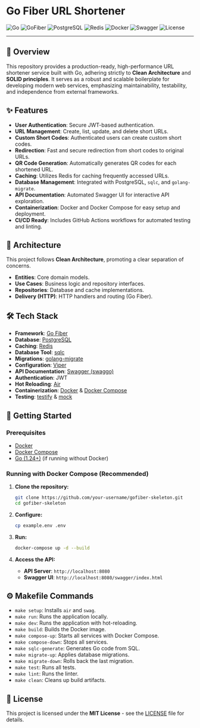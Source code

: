 # Go Fiber URL Shortener

![Go](https://img.shields.io/badge/Go-1.24+-00ADD8?style=for-the-badge&logo=go)
![GoFiber](https://img.shields.io/badge/GoFiber-v2.52.0-00ADD8?style=for-the-badge&logo=go)
![PostgreSQL](https://img.shields.io/badge/PostgreSQL-16-4169E1?style=for-the-badge&logo=postgresql)
![Redis](https://img.shields.io/badge/Redis-7.2-DC382D?style=for-the-badge&logo=redis)
![Docker](https://img.shields.io/badge/Docker-2596be?style=for-the-badge&logo=docker)
![Swagger](https://img.shields.io/badge/Swagger-85EA2D?style=for-the-badge&logo=swagger)
![License](https://img.shields.io/badge/License-MIT-green?style=for-the-badge)

---

## 🚀 Overview

This repository provides a production-ready, high-performance URL shortener service built with Go, adhering strictly to **Clean Architecture** and **SOLID principles**. It serves as a robust and scalable boilerplate for developing modern web services, emphasizing maintainability, testability, and independence from external frameworks.

## ✨ Features

*   **User Authentication**: Secure JWT-based authentication.
*   **URL Management**: Create, list, update, and delete short URLs.
*   **Custom Short Codes**: Authenticated users can create custom short codes.
*   **Redirection**: Fast and secure redirection from short codes to original URLs.
*   **QR Code Generation**: Automatically generates QR codes for each shortened URL.
*   **Caching**: Utilizes Redis for caching frequently accessed URLs.
*   **Database Management**: Integrated with PostgreSQL, `sqlc`, and `golang-migrate`.
*   **API Documentation**: Automated Swagger UI for interactive API exploration.
*   **Containerization**: Docker and Docker Compose for easy setup and deployment.
*   **CI/CD Ready**: Includes GitHub Actions workflows for automated testing and linting.

## 📐 Architecture

This project follows **Clean Architecture**, promoting a clear separation of concerns.

*   **Entities**: Core domain models.
*   **Use Cases**: Business logic and repository interfaces.
*   **Repositories**: Database and cache implementations.
*   **Delivery (HTTP)**: HTTP handlers and routing (Go Fiber).

## 🛠️ Tech Stack

*   **Framework**: [Go Fiber](https://gofiber.io/)
*   **Database**: [PostgreSQL](https://www.postgresql.org/)
*   **Caching**: [Redis](https://redis.io/)
*   **Database Tool**: [sqlc](https://sqlc.dev/)
*   **Migrations**: [golang-migrate](https://github.com/golang-migrate/migrate)
*   **Configuration**: [Viper](https://github.com/spf13/viper)
*   **API Documentation**: [Swagger (swaggo)](https://github.com/swaggo/swag)
*   **Authentication**: JWT
*   **Hot Reloading**: [Air](https://github.com/cosmtrek/air)
*   **Containerization**: [Docker](https://www.docker.com/) & [Docker Compose](https://docs.docker.com/compose/)
*   **Testing**: [testify](https://github.com/stretchr/testify) & [mock](https://pkg.go.dev/go.uber.org/mock)

## 🏁 Getting Started

### Prerequisites

*   [Docker](https://docs.docker.com/get-docker/)
*   [Docker Compose](https://docs.docker.com/compose/install/)
*   [Go (1.24+)](https://golang.org/doc/install) (if running without Docker)

### Running with Docker Compose (Recommended)

1.  **Clone the repository:**
    ```bash
    git clone https://github.com/your-username/gofiber-skeleton.git
    cd gofiber-skeleton
    ```

2.  **Configure:**
    ```bash
    cp example.env .env
    ```

3.  **Run:**
    ```bash
    docker-compose up -d --build
    ```

4.  **Access the API:**
    *   **API Server**: `http://localhost:8080`
    *   **Swagger UI**: `http://localhost:8080/swagger/index.html`

## ⚙️ Makefile Commands

*   `make setup`: Installs `air` and `swag`.
*   `make run`: Runs the application locally.
*   `make dev`: Runs the application with hot-reloading.
*   `make build`: Builds the Docker image.
*   `make compose-up`: Starts all services with Docker Compose.
*   `make compose-down`: Stops all services.
*   `make sqlc-generate`: Generates Go code from SQL.
*   `make migrate-up`: Applies database migrations.
*   `make migrate-down`: Rolls back the last migration.
*   `make test`: Runs all tests.
*   `make lint`: Runs the linter.
*   `make clean`: Cleans up build artifacts.

## 📄 License

This project is licensed under the **MIT License** - see the [LICENSE](LICENSE) file for details.